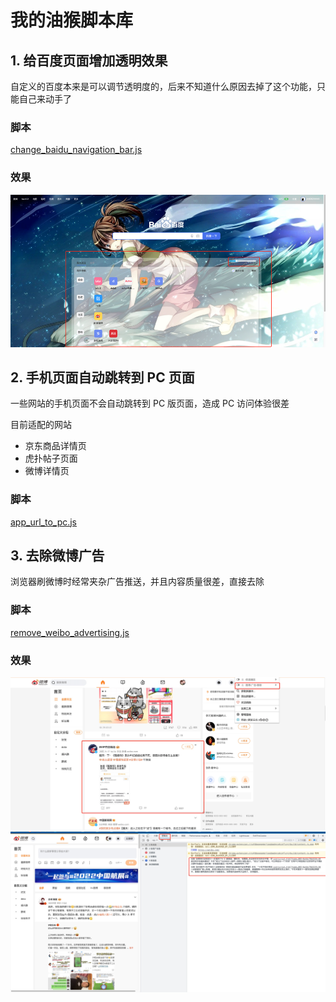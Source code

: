 # 我的油猴脚本库

## 1. 给百度页面增加透明效果
自定义的百度本来是可以调节透明度的，后来不知道什么原因去掉了这个功能，只能自己来动手了
### 脚本
[change_baidu_navigation_bar.js](./change_baidu_navigation_bar.js)
### 效果
![百度透明](./imgs/baidu_transparent.png)
## 2. 手机页面自动跳转到 PC 页面
一些网站的手机页面不会自动跳转到 PC 版页面，造成 PC 访问体验很差

目前适配的网站
- 京东商品详情页
- 虎扑帖子页面
- 微博详情页
### 脚本
[app_url_to_pc.js](./app_url_to_pc.js)
## 3. 去除微博广告
浏览器刷微博时经常夹杂广告推送，并且内容质量很差，直接去除
### 脚本
[remove_weibo_advertising.js](./remove_weibo_advertising.js)
### 效果
![移除前](./imgs/remove_weibo_ad_1.png)
![移除后](./imgs/remove_weibo_ad_2.jpg)
